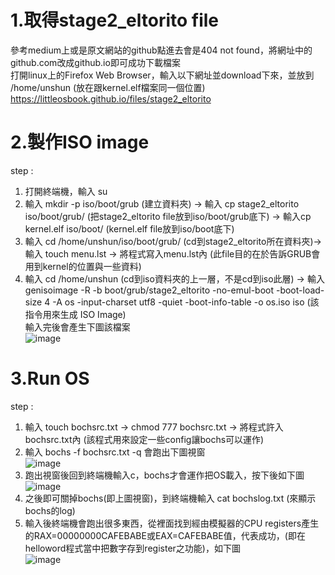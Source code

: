 # 1.取得stage2_eltorito file
參考medium上或是原文網站的github點進去會是404 not found，將網址中的github.com改成github.io即可成功下載檔案  
打開linux上的Firefox Web Browser，輸入以下網址並download下來，並放到 /home/unshun (放在跟kernel.elf檔案同一個位置)  
https://littleosbook.github.io/files/stage2_eltorito  

# 2.製作ISO image 
step :  
1. 打開終端機，輸入 su  
2. 輸入 mkdir -p iso/boot/grub (建立資料夾) -> 輸入 cp stage2_eltorito iso/boot/grub/ (把stage2_eltorito file放到iso/boot/grub底下) -> 輸入cp kernel.elf iso/boot/ (kernel.elf file放到iso/boot底下)  
3. 輸入 cd /home/unshun/iso/boot/grub/ (cd到stage2_eltorito所在資料夾)-> 輸入 touch menu.lst -> 將程式寫入menu.lst內 (此file目的在於告訴GRUB會用到kernel的位置與一些資料)  
4. 輸入 cd /home/unshun (cd到iso資料夾的上一層，不是cd到iso此層) -> 輸入 genisoimage -R -b boot/grub/stage2_eltorito -no-emul-boot -boot-load-size 4 -A os -input-charset utf8 -quiet -boot-info-table -o os.iso iso (該指令用來生成 ISO Image)  
輸入完後會產生下圖該檔案  
![image](https://github.com/unshun0120/use_linux_imp_OS/assets/79517348/1c0fb7c7-0e70-4975-874c-093841b43781)  

# 3.Run OS
step :  
1. 輸入 touch bochsrc.txt -> chmod 777 bochsrc.txt -> 將程式許入bochsrc.txt內 (該程式用來設定一些config讓bochs可以運作)    
2. 輸入 bochs -f bochsrc.txt -q 會跑出下圖視窗    
![image](https://github.com/unshun0120/use_linux_imp_OS/assets/79517348/2a4f73ad-4339-4c1a-8a2a-8f329a56f458)  
3. 跑出視窗後回到終端機輸入c，bochs才會運作把OS載入，按下後如下圖    
![image](https://github.com/unshun0120/use_linux_imp_OS/assets/79517348/4dbce631-587b-4b20-934f-aca18cca928c)  
4. 之後即可關掉bochs(即上圖視窗)，到終端機輸入 cat bochslog.txt (來顯示bochs的log)    
5. 輸入後終端機會跑出很多東西，從裡面找到經由模擬器的CPU registers產生的RAX=00000000CAFEBABE或EAX=CAFEBABE值，代表成功，(即在helloword程式當中把數字存到register之功能)，如下圖    
![image](https://github.com/unshun0120/use_linux_imp_OS/assets/79517348/e9878488-6333-439d-b50b-587c1e02fbb8)  




